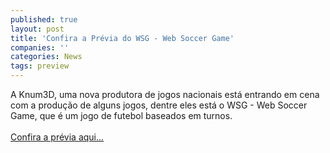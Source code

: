 ```yaml
---
published: true
layout: post
title: 'Confira a Prévia do WSG - Web Soccer Game'
companies: ''
categories: News
tags: preview
---
```

A Knum3D, uma nova produtora de jogos nacionais est&aacute; entrando em cena com a produ&ccedil;&atilde;o de alguns jogos, dentre eles est&aacute; o WSG - Web Soccer Game, que &eacute; um jogo de futebol baseados em turnos.<br /><br /><a href="../../../index.php?p=c&amp;id=279">Confira a pr&eacute;via aqui...</a>
